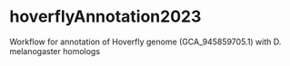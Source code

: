 # hoverflyAnnotation2023
Workflow for annotation of Hoverfly genome (GCA_945859705.1) with D. melanogaster homologs
